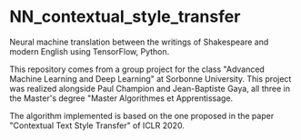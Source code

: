 # NN_contextual_style_transfer
Neural machine translation between the writings of Shakespeare and modern English using TensorFlow, Python.

This repository comes from a group project for the class "Advanced Machine Learning and Deep Learning" at Sorbonne University.
This project was realized alongside Paul Champion and Jean-Baptiste Gaya, all three in the Master's degree "Master 
Algorithmes et Apprentissage.

The algorithm implemented is based on the one proposed in the paper "Contextual Text Style Transfer" of ICLR 2020.
